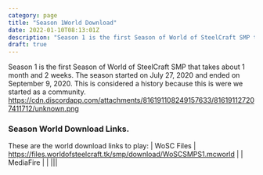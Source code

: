 ```yaml
---
category: page
title: "Season 1World Download"
date: 2022-01-10T08:13:01Z
description: "Season 1 is the first Season of World of SteelCraft SMP that takes about 1 month and 2 weeks. The season started on July 27, 2020 and ended on September 9, 2020. This is considered a history because this is were we started as a community."
draft: true
---
```

Season 1 is the first Season of World of SteelCraft SMP that takes about 1 month and 2 weeks. The season started on July 27, 2020 and ended on September 9, 2020. This is considered a history because this is were we started as a community.
https://cdn.discordapp.com/attachments/816191108249157633/816191127207411712/unknown.png

### Season World Download Links.
These are the world download links to play:
| WoSC Files | https://files.worldofsteelcraft.tk/smp/download/WoSCSMPS1.mcworld | 
| MediaFire | |
|||